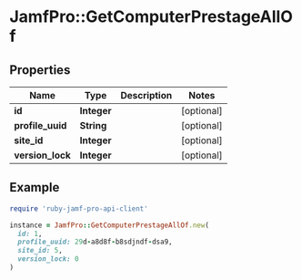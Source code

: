 # JamfPro::GetComputerPrestageAllOf

## Properties

| Name | Type | Description | Notes |
| ---- | ---- | ----------- | ----- |
| **id** | **Integer** |  | [optional] |
| **profile_uuid** | **String** |  | [optional] |
| **site_id** | **Integer** |  | [optional] |
| **version_lock** | **Integer** |  | [optional] |

## Example

```ruby
require 'ruby-jamf-pro-api-client'

instance = JamfPro::GetComputerPrestageAllOf.new(
  id: 1,
  profile_uuid: 29d-a8d8f-b8sdjndf-dsa9,
  site_id: 5,
  version_lock: 0
)
```

